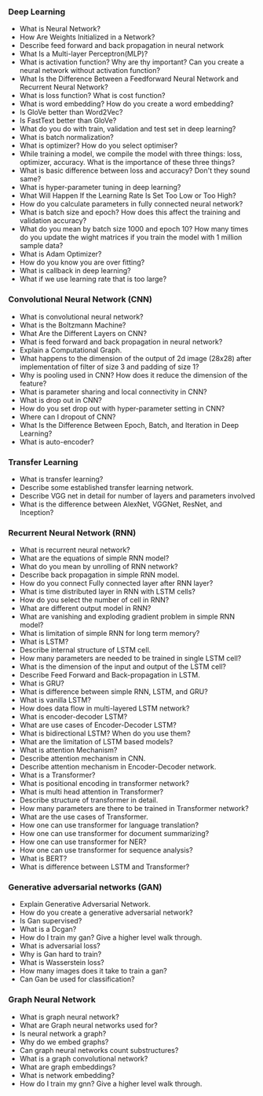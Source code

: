 ### Deep Learning
- What is Neural Network?
- How Are Weights Initialized in a Network?
- Describe feed forward and back propagation in neural network
- What Is a Multi-layer Perceptron(MLP)?
- What is activation function? Why are thy important? Can you create a neural network without activation function?
- What Is the Difference Between a Feedforward Neural Network and Recurrent Neural Network?
- What is loss function? What is cost function?
- What is word embedding? How do you create a word embedding?
- Is GloVe better than Word2Vec?
- Is FastText better than GloVe?
- What do you do with train, validation and test set in deep learning?
- What is batch normalization?
- What is optimizer? How do you select optimiser?
- While training a model, we compile the model with three things: loss, optimizer, accuracy. What is the importance of these three things?
- What is basic difference between loss and accuracy? Don't they sound same?
- What is hyper-parameter tuning in deep learning?
- What Will Happen If the Learning Rate Is Set Too Low or Too High?
- How do you calculate parameters in fully connected neural network?
- What is batch size and epoch? How does this affect the training and validation accuracy?
- What do you mean by batch size 1000 and epoch 10? How many times do you update the wight matrices if you train the model with 1 million sample data?
- What is Adam Optimizer?
- How do you know you are over fitting?
- What is callback in deep learning?
- What if we use learning rate that is too large?

### Convolutional Neural Network (CNN)
- What is convolutional neural network?
- What is the Boltzmann Machine?
- What Are the Different Layers on CNN?
- What is feed forward and back propagation in neural network?
- Explain a Computational Graph.
- What happens to the dimension of the output of 2d image (28x28) after implementation of filter of size 3 and padding of size 1?
- Why is pooling used in CNN? How does it reduce the dimension of the feature?
- What is parameter sharing and local connectivity in CNN?
- What is drop out in CNN?
- How do you set drop out with hyper-parameter setting in CNN?
- Where can I dropout of CNN?
- What Is the Difference Between Epoch, Batch, and Iteration in Deep Learning?
- What is auto-encoder?

### Transfer Learning
- What is transfer learning?
- Describe some established transfer learning network.
- Describe VGG net in detail for number of layers and parameters involved
- What is the difference between AlexNet, VGGNet, ResNet, and Inception?

### Recurrent Neural Network (RNN)
- What is recurrent neural network?
- What are the equations of simple RNN model?
- What do you mean by unrolling of RNN network?
- Describe back propagation in simple RNN model.
- How do you connect Fully connected layer after RNN layer?
- What is time distributed layer in RNN with LSTM cells?
- How do you select the number of cell in RNN?
- What are different output model in RNN?
- What are vanishing and exploding gradient problem in simple RNN model?
- What is limitation of simple RNN for long term memory?
- What is LSTM?
- Describe internal structure of LSTM cell.
- How many parameters are needed to be trained in single LSTM cell?
- What is the dimension of the input and output of the LSTM cell?
- Describe Feed Forward and Back-propagation in LSTM.
- What is GRU?
- What is difference between simple RNN, LSTM, and GRU?
- What is vanilla LSTM?
- How does data flow in multi-layered LSTM network?
- What is encoder-decoder LSTM?
- What are use cases of Encoder-Decoder LSTM?
- What is bidirectional LSTM? When do you use them?
- What are the limitation of LSTM based models?
- What is attention Mechanism?
- Describe attention mechanism in CNN.
- Describe attention mechanism in Encoder-Decoder network.
- What is a Transformer?
- What is positional encoding in transformer network?
- What is multi head attention in Transformer?
- Describe structure of transformer in detail.
- How many parameters are there to be trained in Transformer network?
- What are the use cases of Transformer.
- How one can use transformer for language translation?
- How one can use transformer for document summarizing?
- How one can use transformer for NER?
- How one can use transformer for sequence analysis?
- What is BERT?
- What is difference between LSTM and Transformer?

### Generative adversarial networks (GAN)
- Explain Generative Adversarial Network.
- How do you create a generative adversarial network?
- Is Gan supervised?
- What is a Dcgan?
- How do I train my gan? Give a higher level walk through.
- What is adversarial loss?
- Why is Gan hard to train?
- What is Wasserstein loss?
- How many images does it take to train a gan?
- Can Gan be used for classification?

### Graph Neural Network

- What is graph neural network?
- What are Graph neural networks used for?
- Is neural network a graph?
- Why do we embed graphs?
- Can graph neural networks count substructures?
- What is a graph convolutional network?
- What are graph embeddings?
- What is network embedding?
- How do I train my gnn? Give a higher level walk through.



